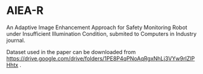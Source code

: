 # AIEA-R
An Adaptive Image Enhancement Approach for Safety Monitoring Robot under Insufficient Illumination Condition, submited to Computers in Industry journal.

Dataset used in the paper can be downloaded from https://drive.google.com/drive/folders/1PE8P4qPNoAqRgxNhLj3VYw9rlZlPHhtx .

